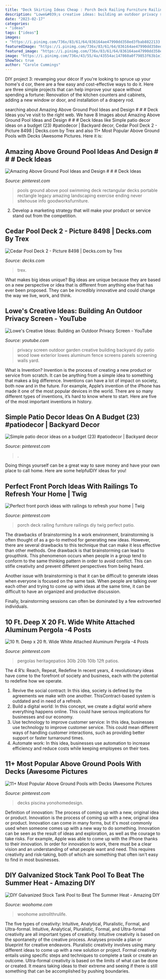 ```yaml
---
title: "Deck Skirting Ideas Cheap : Porch Deck Railing Furniture Railings Diy Twig Perfect Patio"
description: "Lowe&#039;s creative ideas: building an outdoor privacy screen"
date: "2023-02-17"
categories:
- "ideas"
tags: ["ideas"]
images:
- "https://i.pinimg.com/736x/83/61/64/836164ae47990dd358ed3fbab8822133.jpg"
featuredImage: "https://i.pinimg.com/736x/83/61/64/836164ae47990dd358ed3fbab8822133.jpg"
featured_image: "https://i.pinimg.com/736x/83/61/64/836164ae47990dd358ed3fbab8822133.jpg"
image: "https://i.pinimg.com/736x/43/55/4a/43554ac147860a0f79853f63b1e16482.jpg"
ShowToc: true
author: "Carole Cummings"
---
```



DIY project 3: revamping your décor
If you're looking to spruce up your home's d cor, there are a few easy and cost-effective ways to do it. Here are three simple projects that can help improve your space without spending a fortune: Renovation of the kitchen counters and cabinets, adding a new window or door, and installation of a drapery rod.

	

		
searching about Amazing Above Ground Pool Ideas and Design # # # Deck Ideas you've visit to the right web. We have 8 Images about Amazing Above Ground Pool Ideas and Design # # # Deck Ideas like Simple patio decor ideas on a budget (23) #patiodecor | Backyard decor, Cedar Pool Deck 2 - Picture 8498 | Decks.com by Trex and also 11+ Most Popular Above Ground Pools with Decks (Awesome Pictures. Here it is:
		
    
## Amazing Above Ground Pool Ideas And Design # # # Deck Ideas

<img loading=lazy src="https://i.pinimg.com/736x/43/55/4a/43554ac147860a0f79853f63b1e16482.jpg" onerror="this.onerror=null;this.src='https://tse4.mm.bing.net/th?id=OIP.NEwsqidUtGbOat1X72uO2QHaJ3&amp;pid=15.1';" alt="Amazing Above Ground Pool Ideas and Design # # # Deck Ideas">

_Source: pinterest.com_

>pools ground above pool swimming deck rectangular decks portable rectangle legacy amazing landscaping exercise ending never sitehouse info goodworksfurniture. 

	

2. Develop a marketing strategy that will make your product or service stand out from the competition.

    
## Cedar Pool Deck 2 - Picture 8498 | Decks.com By Trex

<img loading=lazy src="https://www.decks.com/media/cngn5xy4/15112015505908.jpg?quality=80" onerror="this.onerror=null;this.src='https://tse3.mm.bing.net/th?id=OIP.zEtv_oLNGhIAb0pHSdJQcAHaFj&amp;pid=15.1';" alt="Cedar Pool Deck 2 - Picture 8498 | Decks.com by Trex">

_Source: decks.com_

>trex. 

	

What makes big ideas unique?
Big ideas are unique because they are based on a new perspective or idea that is different from anything else that has ever been proposed. They can be incredibly innovative and could change the way we live, work, and think.

    
## Lowe&#039;s Creative Ideas: Building An Outdoor Privacy Screen - YouTube

<img loading=lazy src="http://i.ytimg.com/vi/ZiTI6TtRBpE/maxresdefault.jpg" onerror="this.onerror=null;this.src='https://tse2.mm.bing.net/th?id=OIP.nSI9hfmf_ekjlXuwUqA5hwHaEK&amp;pid=15.1';" alt="Lowe&#039;s Creative Ideas: Building an Outdoor Privacy Screen - YouTube">

_Source: youtube.com_

>privacy screen outdoor garden creative building backyard diy patio wood lowe exterior lowes aluminum fence screens panels screening walls yard. 

	

What is Invention?
Invention is the process of creating a new product or service from scratch. It can be anything from a simple idea to something that makes a big difference. Inventions can have a lot of impact on society, both now and in the future. For example, Apple’s invention of the iPhone has made it one of the most popular devices in the world. There are so many different types of inventions, it’s hard to know where to start. Here are five of the most important inventions in history.

    
## Simple Patio Decor Ideas On A Budget (23) #patiodecor | Backyard Decor

<img loading=lazy src="https://i.pinimg.com/736x/9a/9f/8d/9a9f8df27c07ad5192cf58a5c76ac961.jpg" onerror="this.onerror=null;this.src='https://tse1.mm.bing.net/th?id=OIP.cd2AbsLn42V2mSmb8jgmGgHaLH&amp;pid=15.1';" alt="Simple patio decor ideas on a budget (23) #patiodecor | Backyard decor">

_Source: pinterest.com_

>. 

	

Doing things yourself can be a great way to save money and have your own place to call home. Here are some helpfulDIY ideas for you!

    
## Perfect Front Porch Ideas With Railings To Refresh Your Home | Twig

<img loading=lazy src="https://i.pinimg.com/736x/85/57/3f/85573ff412ce5bcf81c982b74a1fa54d.jpg" onerror="this.onerror=null;this.src='https://tse2.mm.bing.net/th?id=OIP.KKeNskzLXuMmkBo9ueaRSgHaE8&amp;pid=15.1';" alt="Perfect front porch ideas with railings to refresh your home | Twig">

_Source: pinterest.com_

>porch deck railing furniture railings diy twig perfect patio. 

	

The drawbacks of brainstorming
In a work environment, brainstorming is often thought of as a go-to method for generating new ideas. However, there are several drawbacks to this technique that can make it less effective than other methods.
One drawback is that brainstorming can lead to groupthink. This phenomenon occurs when people in a group tend to conform to the same thinking pattern in order to avoid conflict. This can stifle creativity and prevent different perspectives from being heard.

Another issue with brainstorming is that it can be difficult to generate ideas when everyone is focused on the same task. When people are talking over each other and trying to come up with ideas at the same time, it can be difficult to have an organized and productive discussion.

Finally, brainstorming sessions can often be dominated by a few extroverted individuals.

    
## 10 Ft. Deep X 20 Ft. Wide White Attached Aluminum Pergola -4 Posts

<img loading=lazy src="https://i.pinimg.com/736x/14/90/06/149006e10c295c10142a492c8548fa52.jpg" onerror="this.onerror=null;this.src='https://tse3.mm.bing.net/th?id=OIP.-Lye4SDfMfZL9py7m7WCswHaHa&amp;pid=15.1';" alt="10 ft. Deep x 20 ft. Wide White Attached Aluminum Pergola -4 Posts">

_Source: pinterest.com_

>pergolas heritagepatios 30lb 20lb 10lb 12ft patios. 

	

The 4 R’s: Reach, Repeat, Redefine
In recent years, 4 revolutionary ideas have come to the forefront of society and business, each with the potential to redefine how we operate.
1. Revive the social contract: In this idea, society is defined by the agreements we make with one another. ThisContract-based system is outdated and in need of a refresh.
2. Build a digital world: In this concept, we create a digital world where everything happens online. This could have serious implications for businesses and our economy.
3. Use technology to improve customer service: In this idea, businesses use technology to improve customer service. This could mean different ways of handling customer interactions, such as providing better support or faster turnaround times. 
4. Automate work: In this idea, businesses use automation to increase efficiency and reduce costs while keeping employees on their toes.

    
## 11+ Most Popular Above Ground Pools With Decks (Awesome Pictures

<img loading=lazy src="https://i.pinimg.com/736x/83/61/64/836164ae47990dd358ed3fbab8822133.jpg" onerror="this.onerror=null;this.src='https://tse3.mm.bing.net/th?id=OIP.I6J_J0nO3nZ9qVQUbX2zdAHaGO&amp;pid=15.1';" alt="11+ Most Popular Above Ground Pools with Decks (Awesome Pictures">

_Source: pinterest.com_

>decks piscina yonohomedesign. 

	

Definition of innovation: The process of coming up with a new, original idea or product.
Innovation is the process of coming up with a new, original idea or product. Innovation can come in many forms, but it's most commonly used when someone comes up with a new way to do something. Innovation can be seen as the result of ideas and exploration, as well as the courage to take risks. For example, Apple was able to come up with the iPhone thanks to their innovation. In order for innovation to work, there must be a clear vision and an understanding of what people want and need. This requires creativity and risk-taking, both of which are something that often isn't easy to find in most businesses.

    
## DIY Galvanized Stock Tank Pool To Beat The Summer Heat - Amazing DIY

<img loading=lazy src="https://www.woohome.com/wp-content/uploads/2016/06/galvanized-stock-tank-pool-ideas-woohome-7.jpg" onerror="this.onerror=null;this.src='https://tse4.mm.bing.net/th?id=OIP.i5SJENTOFY9YfnsmV_SiSwHaLH&amp;pid=15.1';" alt="DIY Galvanized Stock Tank Pool to Beat The Summer Heat - Amazing DIY">

_Source: woohome.com_

>woohome astrollthrulife. 

	

The five types of creativity: Intuitive, Analytical, Pluralistic, Formal, and Ultra-formal.
Intuitive, Analytical, Pluralistic, Formal, and Ultra-formal creativity are all important types of creativity. Intuitive creativity is based on the spontaneity of the creative process. Analyses provide a plan or blueprint for creative endeavors. Pluralistic creativity involves using many different ideas to come up with a new solution or project. Formal creativity entails using specific steps and techniques to complete a task or create an outcome. Ultra-formal creativity is based on the limits of what can be done or created. It means taking ideas to their extreme and seeing if there is still something that can be accomplished by pushing boundaries.

